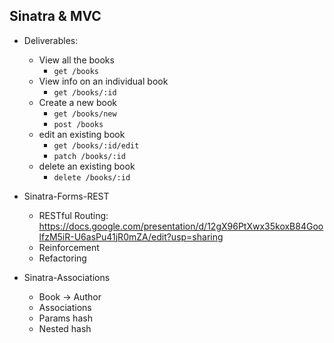 ## Sinatra & MVC

* Deliverables:
    
    * View all the books
        * `get /books`
    * View info on an individual book
        * `get /books/:id`
    * Create a new book
        * `get /books/new`
        * `post /books`
    * edit an existing book
        * `get /books/:id/edit`
        * `patch /books/:id`
    * delete an existing book
        * `delete /books/:id`


* Sinatra-Forms-REST
    * RESTful Routing: https://docs.google.com/presentation/d/12gX96PtXwx35koxB84GoolfzM5iR-U6asPu41jR0mZA/edit?usp=sharing
    * Reinforcement
    * Refactoring

* Sinatra-Associations
    * Book -> Author
    * Associations
    * Params hash
    * Nested hash